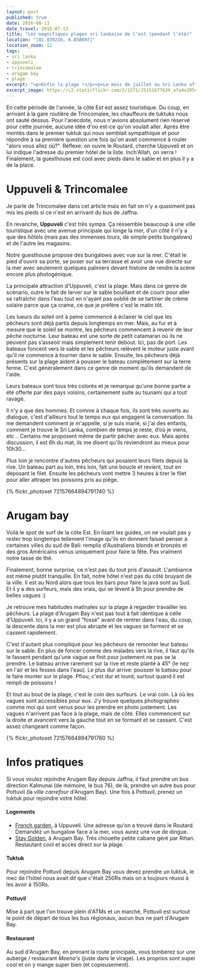 ```yaml
---
layout: post
published: true
date: 2016-08-13
date_travel: 2015-07-13
title: "Les magnifiques plages sri lankaise de l’est (pendant l’été)"
location: "[81.839216, 6.858697]"
location_zoom: 12
tags:
- sri lanka
- uppuveli
- trincomalee
- arugam bay
- plage
excerpt: "<p>Enfin la plage !</p><p>Le mois de juillet au Sri Lanka offre à la côté Est un temps superbe: grand soleil et ciel bleu. C'est l'idéal pour tester les plages, mais aussi les levers et couchers de soleil.</p><p>Depuis Jaffna, nous n'avons pas choisit la solution la plus rapide pour arriver jusqu'à la côté Est. En effet, un trajet en avion (militaire) relie Jaffna à Trincomalee mais les horaires ne sont pas tiptop et l'avion ne part pas tous les jours. Du coup, le trajet s'est fait en bus.</p>"
excerpt_image: https://c2.staticflickr.com/2/1571/25151677639_a7a4e20542_c.jpg
---
```

En cette période de l'année, la côte Est est assez touristique. Du coup, en arrivant à la gare routière de Trincomalee, les chauffeurs de tuktuks nous ont sauté dessus. Pour l'anecdote, nous n'avions absolument rien réservé pour cette journée, aucune idée d'où est-ce qu'on voulait aller. Après être montés dans le premier tuktuk qui nous semblait sympathique et pour répondre à sa première question une fois qu'on avait commencé à rouler "alors vous allez où?". Réflexe: on ouvre le Routard, cherche Uppuveli et on lui indique l'adresse du premier hôtel de la liste. Inch'Allah, on verra ! Finalement, la guesthouse est cool avec pieds dans le sable et en plus il y a de la place.

# Uppuveli & Trincomalee
Je parle de Trincomalee dans cet article mais en fait on n'y a quasiment pas mis les pieds si ce n'est en arrivant du bus de Jaffna.

En revanche, **Uppuveli** c'est très sympa. Ça ressemble beaucoup à une ville touristique avec une avenue principale qui longe la mer, d'un côté il n'y a que des hôtels (mais pas des immenses tours, de simple petits bungalows) et de l'autre les magasins.

Notre guesthouse propose des bungalows avec vue sur la mer. C'était le pied d'ouvrir sa porte, se poser sur sa terrasse et avoir une vue directe sur la mer avec seulement quelques palmiers devant histoire de rendre la scène encore plus photogénique.

La principale attraction d'Uppuveli, c'est la plage. Mais dans ce genre de scénario, outre le fait de larver sur le sable bouillant et de courir pour aller se rafraîchir dans l'eau tout en n'ayant pas oublié de se tartiner de crème solaire parce que ça crame, ce que je préfère c'est le matin tôt.

Les lueurs du soleil ont à peine commencé à éclairer le ciel que les pêcheurs sont déjà partis depuis longtemps en mer. Mais, au fur et à mesure que le soleil se montre, les pêcheurs commencent à revenir de leur pêche nocturne. Leur bateau est une sorte de petit catamaran où ils ne peuvent pas s’asseoir mais simplement tenir debout. Ici, pas de port. Les bateaux foncent vers le sable et les pêcheurs relèvent le moteur juste avant qu'il ne commence à tourner dans le sable. Ensuite, les pêcheurs déjà présents sur la plage aident à pousser le bateau complètement sur la terre ferme. C'est généralement dans ce genre de moment qu'ils demandent de l'aide.

Leurs bateaux sont tous très colorés et je remarque qu'une bonne partie a été offerte par des pays voisins, certainement suite au tsunami qui a tout ravagé.

Il n'y a que des hommes. Et comme à chaque fois, ils sont très ouverts au dialogue, c'est d'ailleurs tout le temps eux qui engagent la conversation. Ils me demandent comment je m'appelle, si je suis marié, si j'ai des enfants, comment je trouve le Sri Lanka, combien de temps je reste, d’où je viens, etc .. Certains me proposent même de partir pêcher avec eux. Mais après discussion, il est 6h du mat, ils me disent qu'ils reviendront au mieux pour 10h30...

Plus loin je rencontre d'autres pêcheurs qui posaient leurs filets depuis la rive. Un bateau part au loin, très loin, fait une boucle et revient, tout en déposant le filet. Ensuite les pêcheurs vont mettre 3 heures à tirer le filet pour aller attraper les poissons pris au piège.

{% flickr_photoset 72157664894791740 %}

# Arugam bay
Voilà le spot de surf de la côte Est. En lisant les guides, on ne voulait pas y rester trop longtemps tellement l'image qu'ils en donnent faisait penser à certaines villes du sud de Bali: remplis d'Australiens blonds et bronzés et des gros Américains venus uniquement pour faire la fête. Pas vraiment notre tasse de thé.

Finalement, bonne surprise, ce n'est pas du tout pris d'assault. L'ambiance est même plutôt tranquille. En fait, notre hôtel n'est pas du côté bruyant de la ville. Il est au Nord alors que tous les bars pour faire la java sont au Sud. Et il y a des surfeurs, mais des vrais, qui se lèvent à 5h pour prendre de belles vagues :)

Je retrouve mes habitudes matinales sur la plage à regarder travailler les pêcheurs. La plage d'Arugam Bay n'est pas tout à fait identique à celle d'Uppuveli. Ici, il y a un grand "fossé" avant de rentrer dans l'eau, du coup, la descente dans la mer est plus abrupte et les vagues se forment et se cassent rapidement.

C'est d'autant plus compliqué pour les pêcheurs de remonter leur bateau sur le sable. En plus de foncer comme des malades vers la rive, il faut qu'ils le fassent pendant qu'une vague se finit pour justement ne pas se la prendre. Le bateau arrive rarement sur la rive et reste planté à 45° (le nez en l'air et les fesses dans l'eau). Le plus dur arrive: pousser le bateau pour le faire monter sur le plage. Pfiou, c'est dur et lourd, surtout quand il est rempli de poissons !

Et tout au bout de la plage, c'est le coin des surfeurs. Le vrai coin. Là où les vagues sont accessibles pour eux. J'y trouve quelques photographes comme moi qui sont venus pour les prendre en photo justement. Les vagues n'arrivent pas face à la plage, mais de côté. Elles commencent sur la droite et avancent vers la gauche tout en se formant et se cassant. C'est assez changeant comme façon.

{% flickr_photoset 72157664894791760 %}

# Infos pratiques

Si vous voulez rejoindre Arugam Bay depuis Jaffna, il faut prendre un bus direction Kalmunai (de mémoire, le bus 76), de là, prendre un autre bus pour Pottuvil (la ville _carrefour_ d'Arugam Bay). Une fois à Pottuvil, prenez un tuktuk pour rejoindre votre hôtel.

#### Logements

- [French garden](http://4sq.com/17xiBpA), à Uppuveli. Une adresse qu'on a trouvé dans le Routard. Demandez un bungalow face à la mer, vous aurez une vue de dingue.
- [Stay Golden](http://4sq.com/124hhJA), à Arugam Bay. Très chouette petite cabane géré par Rihan. Restautant cool et accès direct sur la plage.

#### Tuktuk

Pour rejoindre Pottuvil depuis Arugam Bay vous devez prendre un tuktuk, le mec de l'hôtel nous avait dit que c'était 250Rs mais on a toujours réussi à les avoir à 150Rs.

#### Pottuvil

Mise à part que l'on trouve plein d'ATMs et un marché, Pottuvil est surtout le point de départ de tous les bus régionaux, aucun bus ne part d'Arugam Bay.

#### Restaurant

Au sud d'Arugam Bay, en prenant la route principale, vous tomberez sur une auberge / restaurant _Meena's_ (juste dans le virage). Les proprios sont super cool et on y mange super bien (et copieusement).
